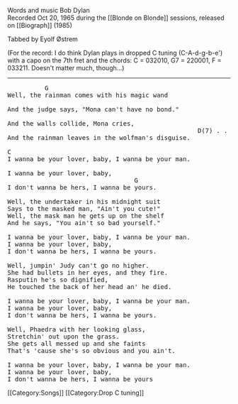 Words and music Bob Dylan<br>
Recorded Oct 20, 1965 during the [[Blonde on Blonde]] sessions,
released on [[Biograph]] (1985)<br>

Tabbed by Eyolf Østrem

(For the record: I do think Dylan plays in dropped C tuning
(C-A-d-g-b-e') with a capo on the 7th fret and the chords: C = 032010,
G7 = 220001, F = 033211. Doesn't matter much, though...)

----
<pre class="verse">
          G
Well, the rainman comes with his magic wand

And the judge says, "Mona can't have no bond."

And the walls collide, Mona cries,
                                                   D(7) . . . . . . . G
And the rainman leaves in the wolfman's disguise.

C
I wanna be your lover, baby, I wanna be your man.

I wanna be your lover, baby,
                                  G
I don't wanna be hers, I wanna be yours.

Well, the undertaker in his midnight suit
Says to the masked man, "Ain't you cute!"
Well, the mask man he gets up on the shelf
And he says, "You ain't so bad yourself."

I wanna be your lover, baby, I wanna be your man.
I wanna be your lover, baby,
I don't wanna be hers, I wanna be yours.

Well, jumpin' Judy can't go no higher.
She had bullets in her eyes, and they fire.
Rasputin he's so dignified,
He touched the back of her head an' he died.

I wanna be your lover, baby, I wanna be your man.
I wanna be your lover, baby,
I don't wanna be hers, I wanna be yours.

Well, Phaedra with her looking glass,
Stretchin' out upon the grass.
She gets all messed up and she faints
That's 'cause she's so obvious and you ain't.

I wanna be your lover, baby, I wanna be your man.
I wanna be your lover, baby,
I don't wanna be hers, I wanna be yours
</pre>

[[Category:Songs]]
[[Category:Drop C tuning]]